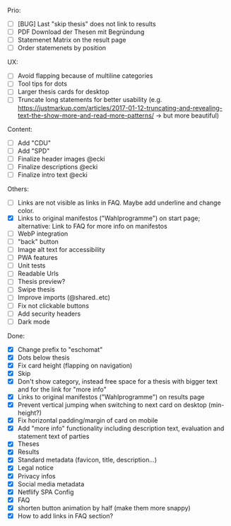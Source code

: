 Prio:  
- [ ] [BUG] Last "skip thesis" does not link to results  
- [ ] PDF Download der Thesen mit Begründung
- [ ] Statemenet Matrix on the result page
- [ ] Order statemenets by position

UX:
- [ ] Avoid flapping because of multiline categories
- [ ] Tool tips for dots
- [ ] Larger thesis cards for desktop
- [ ] Truncate long statements for better usability (e.g. https://justmarkup.com/articles/2017-01-12-truncating-and-revealing-text-the-show-more-and-read-more-patterns/ -> but more beautiful)

Content:
- [ ] Add "CDU"
- [ ] Add "SPD"
- [ ] Finalize header images @ecki
- [ ] Finalize descriptions @ecki
- [ ] Finalize intro text @ecki

Others:
- [ ] Links are not visible as links in FAQ. Maybe add underline and change color.
- [x] Links to original manifestos ("Wahlprogramme") on start page; alternative: Link to FAQ for more info on manifestos
- [ ] WebP integration
- [ ] "back" button
- [ ] Image alt text for accessibility 
- [ ] PWA features
- [ ] Unit tests
- [ ] Readable Urls
- [ ] Thesis preview?
- [ ] Swipe thesis
- [ ] Improve imports (@shared..etc)
- [ ] Fix not clickable buttons
- [ ] Add security headers
- [ ] Dark mode

Done: 
- [x] Change prefix to "eschomat"
- [x] Dots below thesis
- [x] Fix card height (flapping on navigation)
- [x] Skip 
- [x] Don't show category, instead free space for a thesis with bigger text and for the link for "more info"
- [x] Links to original manifestos ("Wahlprogramme") on results page
- [x] Prevent vertical jumping when switching to next card on desktop (min-height?)
- [x] Fix horizontal padding/margin of card on mobile
- [x] Add "more info" functionality including description text, evaluation and statement text of parties
- [x] Theses
- [x] Results
- [x] Standard metadata (favicon, title, description...)
- [x] Legal notice
- [x] Privacy infos
- [x] Social media metadata
- [x] Netflify SPA Config
- [x] FAQ
- [x] shorten button animation by half (make them more snappy)
- [x] How to add links in FAQ section?

